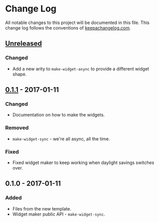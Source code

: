 # Change Log
All notable changes to this project will be documented in this file. This change log follows the conventions of [keepachangelog.com](http://keepachangelog.com/).

## [Unreleased]
### Changed
- Add a new arity to `make-widget-async` to provide a different widget shape.

## [0.1.1] - 2017-01-11
### Changed
- Documentation on how to make the widgets.

### Removed
- `make-widget-sync` - we're all async, all the time.

### Fixed
- Fixed widget maker to keep working when daylight savings switches over.

## 0.1.0 - 2017-01-11
### Added
- Files from the new template.
- Widget maker public API - `make-widget-sync`.

[Unreleased]: https://github.com/your-name/height-and-width/compare/0.1.1...HEAD
[0.1.1]: https://github.com/your-name/height-and-width/compare/0.1.0...0.1.1
